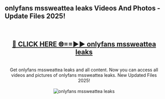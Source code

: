 <h2>onlyfans mssweattea leaks Videos And Photos - Update Files 2025!</h2>
<br>
<div align="center">
<h2><a href="https://top-ai-tools.click/QrbHav" rel="nofollow">🔴 CLICK HERE 🌐==►► onlyfans mssweattea leaks</a></h2>
<br>
Get onlyfans mssweattea leaks and all content. Now you can access all videos and pictures of onlyfans mssweattea leaks. New Updated Files 2025!
<br>
<br>
<a href="https://top-ai-tools.click/QrbHav" rel="nofollow" data-target="animated-image.originalLink"><img src="https://i.ibb.co.com/WyWwxjT/player-gif2.gif" alt="onlyfans mssweattea leaks" style="max-width: 100%; display: inline-block;" data-target="animated-image.originalImage"></a>
</div>
<br>